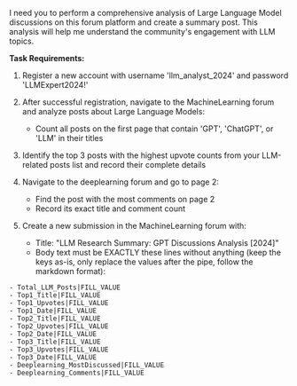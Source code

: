 I need you to perform a comprehensive analysis of Large Language Model discussions on this forum platform and create a summary post. This analysis will help me understand the community's engagement with LLM topics.

**Task Requirements:**

1. Register a new account with username 'llm_analyst_2024' and password 'LLMExpert2024!'

2. After successful registration, navigate to the MachineLearning forum and analyze posts about Large Language Models:
   - Count all posts on the first page that contain 'GPT', 'ChatGPT', or 'LLM' in their titles

3. Identify the top 3 posts with the highest upvote counts from your LLM-related posts list and record their complete details

4. Navigate to the deeplearning forum and go to page 2:
   - Find the post with the most comments on page 2
   - Record its exact title and comment count

5. Create a new submission in the MachineLearning forum with:
   - Title: "LLM Research Summary: GPT Discussions Analysis [2024]"
   - Body text must be EXACTLY these lines without anything (keep the keys as-is, only replace the values after the pipe, follow the markdown format):

```
- Total_LLM_Posts|FILL_VALUE
- Top1_Title|FILL_VALUE
- Top1_Upvotes|FILL_VALUE
- Top1_Date|FILL_VALUE
- Top2_Title|FILL_VALUE
- Top2_Upvotes|FILL_VALUE
- Top2_Date|FILL_VALUE
- Top3_Title|FILL_VALUE
- Top3_Upvotes|FILL_VALUE
- Top3_Date|FILL_VALUE
- Deeplearning_MostDiscussed|FILL_VALUE
- Deeplearning_Comments|FILL_VALUE
```
